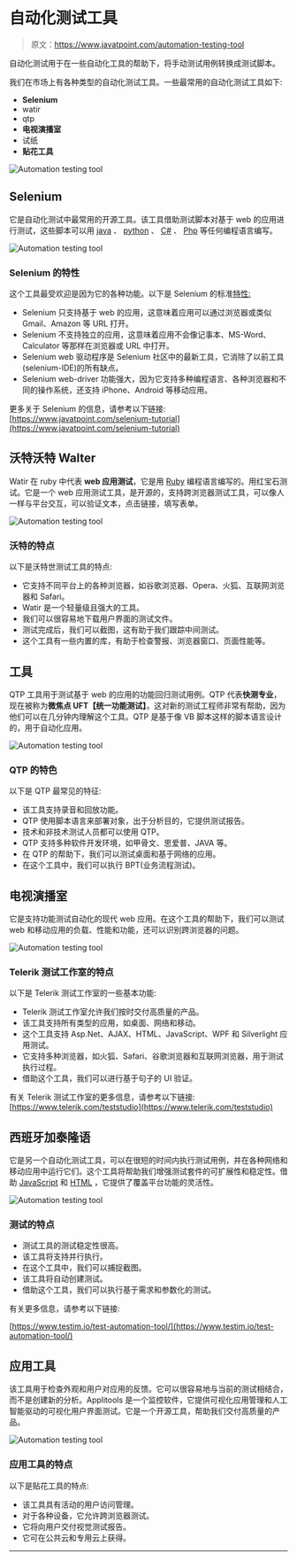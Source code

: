# 自动化测试工具

> 原文：<https://www.javatpoint.com/automation-testing-tool>

自动化测试用于在一些自动化工具的帮助下，将手动测试用例转换成测试脚本。

我们在市场上有各种类型的自动化测试工具。一些最常用的自动化测试工具如下:

*   **Selenium**
*   watir
*   qtp
*   **电视演播室**
*   试纸
*   **贴花工具**

![Automation testing tool](img/2b89a097b235bbff809968c34342e2fa.png)

## Selenium

它是自动化测试中最常用的开源工具。该工具借助测试脚本对基于 web 的应用进行测试，这些脚本可以用 [java](https://www.javatpoint.com/java-tutorial) 、 [python](https://www.javatpoint.com/python-tutorial) 、 [C#](https://www.javatpoint.com/c-sharp-tutorial) 、 [Php](https://www.javatpoint.com/php-tutorial) 等任何编程语言编写。

![Automation testing tool](img/feea4ca5fed8045993a6fad55d43620b.png)

### Selenium 的特性

这个工具最受欢迎是因为它的各种功能。以下是 Selenium 的标准[特性:](https://www.javatpoint.com/selenium-features)

*   Selenium 只支持基于 web 的应用，这意味着应用可以通过浏览器或类似 Gmail、Amazon 等 URL 打开。
*   Selenium 不支持独立的应用，这意味着应用不会像记事本、MS-Word、Calculator 等那样在浏览器或 URL 中打开。
*   Selenium web 驱动程序是 Selenium 社区中的最新工具，它消除了以前工具(selenium-IDE)的所有缺点。
*   Selenium web-driver 功能强大，因为它支持多种编程语言、各种浏览器和不同的操作系统，还支持 iPhone、Android 等移动应用。

更多关于 Selenium 的信息，请参考以下链接:[https://www.javatpoint.com/selenium-tutorial](https://www.javatpoint.com/selenium-tutorial)

## 沃特沃特 Walter

Watir 在 ruby 中代表 **web 应用测试**，它是用 [Ruby](https://www.javatpoint.com/ruby-tutorial) 编程语言编写的。用红宝石测试。它是一个 web 应用测试工具，是开源的，支持跨浏览器测试工具，可以像人一样与平台交互，可以验证文本，点击链接，填写表单。

![Automation testing tool](img/baabc20043b481181b688556564cd596.png)

### 沃特的特点

以下是沃特世测试工具的特点:

*   它支持不同平台上的各种浏览器，如谷歌浏览器、Opera、火狐、互联网浏览器和 Safari。
*   Watir 是一个轻量级且强大的工具。
*   我们可以很容易地下载用户界面的测试文件。
*   测试完成后，我们可以截图，这有助于我们跟踪中间测试。
*   这个工具有一些内置的库，有助于检查警报、浏览器窗口、页面性能等。

## 工具

QTP 工具用于测试基于 web 的应用的功能回归测试用例。QTP 代表**快测专业**，现在被称为**微焦点 UFT【统一功能测试】**。这对新的测试工程师非常有帮助，因为他们可以在几分钟内理解这个工具。QTP 是基于像 VB 脚本这样的脚本语言设计的，用于自动化应用。

![Automation testing tool](img/698abb679a7f01494b9b52aafb9ed427.png)

### QTP 的特色

以下是 QTP 最常见的特征:

*   该工具支持录音和回放功能。
*   QTP 使用脚本语言来部署对象，出于分析目的，它提供测试报告。
*   技术和非技术测试人员都可以使用 QTP。
*   QTP 支持多种软件开发环境，如甲骨文、思爱普、JAVA 等。
*   在 QTP 的帮助下，我们可以测试桌面和基于网络的应用。
*   在这个工具中，我们可以执行 BPT(业务流程测试)。

## 电视演播室

它是支持功能测试自动化的现代 web 应用。在这个工具的帮助下，我们可以测试 web 和移动应用的负载、性能和功能，还可以识别跨浏览器的问题。

![Automation testing tool](img/a252b0cf660482009953bc5bf01fa20a.png)

### Telerik 测试工作室的特点

以下是 Telerik 测试工作室的一些基本功能:

*   Telerik 测试工作室允许我们按时交付高质量的产品。
*   该工具支持所有类型的应用，如桌面、网络和移动。
*   这个工具支持 Asp.Net、AJAX、HTML、JavaScript、WPF 和 Silverlight 应用测试。
*   它支持多种浏览器，如火狐、Safari、谷歌浏览器和互联网浏览器，用于测试执行过程。
*   借助这个工具，我们可以进行基于句子的 UI 验证。

有关 Telerik 测试工作室的更多信息，请参考以下链接:[https://www.telerik.com/teststudio](https://www.telerik.com/teststudio)

## 西班牙加泰隆语

它是另一个自动化测试工具，可以在很短的时间内执行测试用例，并在各种网络和移动应用中运行它们。这个工具将帮助我们增强测试套件的可扩展性和稳定性。借助 [JavaScript](https://www.javatpoint.com/javascript-tutorial) 和 [HTML](https://www.javatpoint.com/html-tutorial) ，它提供了覆盖平台功能的灵活性。

![Automation testing tool](img/aa370df650deb675753bef5cf6e31a61.png)

### 测试的特点

*   测试工具的测试稳定性很高。
*   该工具将支持并行执行。
*   在这个工具中，我们可以捕捉截图。
*   该工具将自动创建测试。
*   借助这个工具，我们可以执行基于需求和参数化的测试。

有关更多信息，请参考以下链接:

[https://www.testim.io/test-automation-tool/](https://www.testim.io/test-automation-tool/)

## 应用工具

该工具用于检查外观和用户对应用的反馈。它可以很容易地与当前的测试相结合，而不是创建新的分析。Applitools 是一个监控软件，它提供可视化应用管理和人工智能驱动的可视化用户界面测试。它是一个开源工具，帮助我们交付高质量的产品。

![Automation testing tool](img/8a03130b2808504488a56a71524da91d.png)

### 应用工具的特点

以下是贴花工具的特点:

*   该工具具有活动的用户访问管理。
*   对于各种设备，它允许跨浏览器测试。
*   它将向用户交付视觉测试报告。
*   它可在公共云和专用云上获得。

* * *
